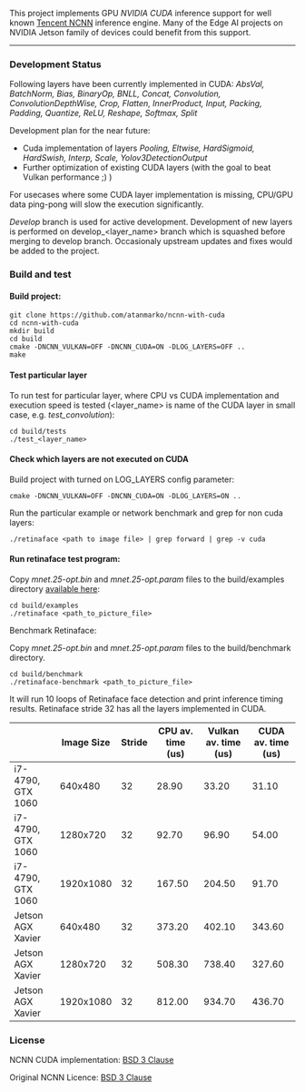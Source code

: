 This project implements GPU _NVIDIA CUDA_ inference support for well known [Tencent NCNN](https://github.com/Tencent/ncnn) inference engine. Many of the Edge AI projects on NVIDIA Jetson family of devices could benefit from this support.

---

### Development Status

Following layers have been currently implemented in CUDA: _AbsVal, BatchNorm, Bias, BinaryOp, BNLL, Concat, Convolution, ConvolutionDepthWise, Crop, Flatten, InnerProduct, Input, Packing, Padding, Quantize, ReLU, Reshape, Softmax, Split_

Development plan for the near future:
* Cuda implementation of layers _Pooling, Eltwise, HardSigmoid, HardSwish, Interp, Scale, Yolov3DetectionOutput_
* Further optimization of existing CUDA layers (with the goal to beat Vulkan performance ;) )

For usecases where some CUDA layer implementation is missing, CPU/GPU data ping-pong will slow the execution significantly.

_Develop_ branch is used for active development. Development of new layers is performed on develop_<layer_name> branch which is squashed before merging to develop branch. Occasionaly upstream updates and fixes would be added to the project.

### Build and test

#### Build project:

```
git clone https://github.com/atanmarko/ncnn-with-cuda
cd ncnn-with-cuda
mkdir build
cd build
cmake -DNCNN_VULKAN=OFF -DNCNN_CUDA=ON -DLOG_LAYERS=OFF ..
make
```

#### Test particular layer

To run test for particular layer, where CPU vs CUDA implementation and execution speed is tested (<layer_name> is name of the CUDA layer in small case, e.g. _test_convolution_):
```
cd build/tests
./test_<layer_name>
```

#### Check which layers are not executed on CUDA

Build project with turned on LOG_LAYERS config parameter:
```
cmake -DNCNN_VULKAN=OFF -DNCNN_CUDA=ON -DLOG_LAYERS=ON ..
```
Run the particular example or network benchmark and grep for non cuda layers:
```
./retinaface <path to image file> | grep forward | grep -v cuda
```



#### Run retinaface test program:

Copy _mnet.25-opt.bin_ and _mnet.25-opt.param_  files to the build/examples directory [available here](https://github.com/nihui/ncnn-assets.git): 

```
cd build/examples
./retinaface <path_to_picture_file>
```

Benchmark Retinaface:

Copy _mnet.25-opt.bin_ and _mnet.25-opt.param_  files to the build/benchmark directory.

```
cd build/benchmark
./retinaface-benchmark <path_to_picture_file>
```
It will run 10 loops of Retinaface face detection and print inference timing results. Retinaface stride 32 has all the layers implemented in CUDA.

| | Image Size | Stride | CPU av. time (us) | Vulkan av. time (us) | CUDA av. time (us)
------------ | ------------- |  ------------- |  ------------- | -------------  | -------------
 i7-4790, GTX 1060  | 640x480 | 32 | 28.90 | 33.20  | 31.10
 i7-4790, GTX 1060  | 1280x720 | 32 | 92.70 | 96.90  | 54.00
 i7-4790, GTX 1060  | 1920x1080 | 32 |  167.50 | 204.50  | 91.70
 Jetson AGX Xavier  | 640x480 | 32 | 373.20 | 402.10  | 343.60
 Jetson AGX Xavier  | 1280x720 | 32 | 508.30 | 738.40  | 327.60
 Jetson AGX Xavier  | 1920x1080 | 32 |  812.00 | 934.70  | 436.70
 



### License

NCNN CUDA implementation:
[BSD 3 Clause](LICENSE.txt)

Original NCNN Licence:
[BSD 3 Clause](https://github.com/Tencent/ncnn/blob/master/LICENSE.txt)

